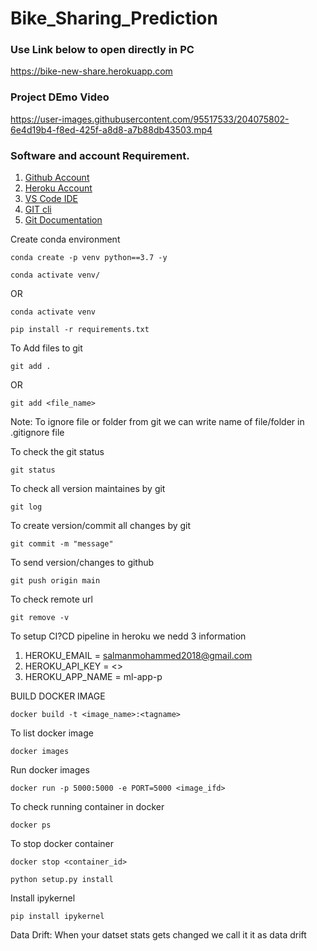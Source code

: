 # Bike_Sharing_Prediction

### Use Link below to open directly in PC
https://bike-new-share.herokuapp.com

### Project DEmo Video

https://user-images.githubusercontent.com/95517533/204075802-6e4d19b4-f8ed-425f-a8d8-a7b88db43503.mp4




### Software and account Requirement.

1. [Github Account](https://github.com/)
2. [Heroku Account](https://dashboard.heroku.com/login)
3. [VS Code IDE](https://code.visualstudio.com/download)
4. [GIT cli](https://git-scm.com/downloads)
5. [Git Documentation](https://git-scm.com/docs/gittutorial)


Create conda environment
```
conda create -p venv python==3.7 -y
```

```
conda activate venv/
```
OR
```
conda activate venv
```

```
pip install -r requirements.txt
```
To Add files to git
```
git add .
```

OR
```
git add <file_name>
```

Note: To ignore file or folder from git we can write name of file/folder in .gitignore file

To check the git status
```
git status
```
To check all version maintaines by git
```
git log
```

To create version/commit all changes by git
```
git commit -m "message"
```

To send version/changes to github
```
git push origin main
```

To check remote url
```
git remove -v
```
 
To setup CI?CD pipeline in heroku we nedd 3 information

1. HEROKU_EMAIL = salmanmohammed2018@gmail.com
2. HEROKU_API_KEY = <>
3. HEROKU_APP_NAME = ml-app-p



BUILD DOCKER IMAGE
```
docker build -t <image_name>:<tagname>
```

To list docker image
```
docker images
```

Run docker images
```
docker run -p 5000:5000 -e PORT=5000 <image_ifd>
```

To check running container in docker
```
docker ps
```

To stop docker container
```
docker stop <container_id>
```

```
python setup.py install 
```


Install ipykernel

```
pip install ipykernel
```

Data Drift:
When your datset stats gets changed we call it it as data drift
